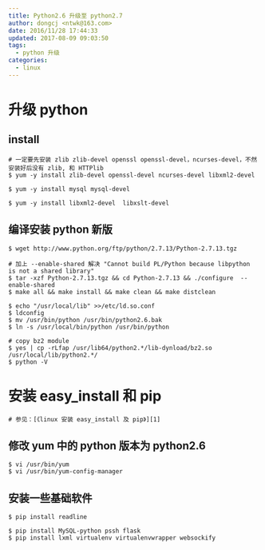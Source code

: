 ```yaml
---
title: Python2.6 升级至 python2.7
author: dongcj <ntwk@163.com>
date: 2016/11/28 17:44:33
updated: 2017-08-09 09:03:50
tags:
  - python 升级
categories:
  - linux
---
```


# 升级 python
## install
    # 一定要先安装 zlib zlib-devel openssl openssl-devel，ncurses-devel，不然安装好后没有 zlib, 和 HTTPlib
    $ yum -y install zlib-devel openssl-devel ncurses-devel libxml2-devel

    $ yum -y install mysql mysql-devel

    $ yum -y install libxml2-devel  libxslt-devel

## 编译安装 python 新版
    $ wget http://www.python.org/ftp/python/2.7.13/Python-2.7.13.tgz

    # 加上 --enable-shared 解决 "Cannot build PL/Python because libpython is not a shared library"
    $ tar -xzf Python-2.7.13.tgz && cd Python-2.7.13 && ./configure  --enable-shared
    $ make all && make install && make clean && make distclean

    $ echo "/usr/local/lib" >>/etc/ld.so.conf
    $ ldconfig
    $ mv /usr/bin/python /usr/bin/python2.6.bak
    $ ln -s /usr/local/bin/python /usr/bin/python

    # copy bz2 module
    $ yes | cp -rLfap /usr/lib64/python2.*/lib-dynload/bz2.so /usr/local/lib/python2.*/
    $ python -V

# 安装 easy_install 和 pip
    # 参见：[《linux 安装 easy_install 及 pip》][1]

## 修改 yum 中的 python 版本为 **python2.6**
    $ vi /usr/bin/yum
    $ vi /usr/bin/yum-config-manager

## 安装一些基础软件
    $ pip install readline

    $ pip install MySQL-python pssh flask
    $ pip install lxml virtualenv virtualenvwrapper websockify

  [1]: http://blog.dongcj.com/linux/linux%E5%AE%89%E8%A3%85easy_install%E5%8F%8Apip/

